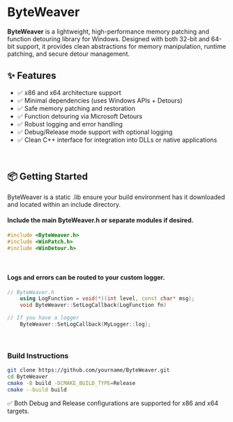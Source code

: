 ﻿# ByteWeaver

**ByteWeaver** is a lightweight, high-performance memory patching and function detouring library for Windows. Designed with both 32-bit and 64-bit support, it provides clean abstractions for memory manipulation, runtime patching, and secure detour management.

## ✨ Features

- ✅ x86 and x64 architecture support  
- ✅ Minimal dependencies (uses Windows APIs + Detours)  
- ✅ Safe memory patching and restoration  
- ✅ Function detouring via Microsoft Detours  
- ✅ Robust logging and error handling  
- ✅ Debug/Release mode support with optional logging  
- ✅ Clean C++ interface for integration into DLLs or native applications  

<br/>

## 📦 Getting Started
ByteWeaver is a static .lib ensure your build environment has it downloaded and located within an include directory.

#### Include the main ByteWeaver.h or separate modules if desired.
~~~cpp
#include <ByteWeaver.h>
#include <WinPatch.h>
#include <WinDetour.h>
~~~

<br/>

#### Logs and errors can be routed to your custom logger.
~~~cpp
// ByteWeaver.h
	using LogFunction = void(*)(int level, const char* msg);
	void ByteWeaver::SetLogCallback(LogFunction fn) 

// If you have a logger
	ByteWeaver::SetLogCallback(MyLogger::log);
~~~

<br/>

### Build Instructions

~~~bash
git clone https://github.com/yourname/ByteWeaver.git
cd ByteWeaver
cmake -B build -DCMAKE_BUILD_TYPE=Release
cmake --build build
~~~

✅ Both Debug and Release configurations are supported for x86 and x64 targets.

